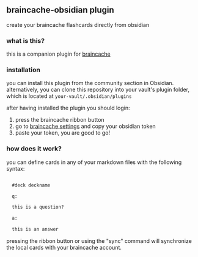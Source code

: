 ## braincache-obsidian plugin

create your braincache flashcards directly from obsidian

### what is this?

this is a companion plugin for [braincache](https://braincache.co)

### installation

you can install this plugin from the community section in Obsidian.
alternatively, you can clone this repository into your vault's plugin folder, which is located at `your-vault/.obsidian/plugins`

after having installed the plugin you should login:
1. press the braincache ribbon button
2. go to [braincache settings](https://braincache.co/settings) and copy your obsidian token
3. paste your token, you are good to go!

### how does it work?

you can define cards in any of your markdown files with the following syntax:

```md

  #deck deckname

  q:

  this is a question?

  a:

  this is an answer

```

pressing the ribbon button or using the "sync" command will synchronize the local cards with your braincache account.

